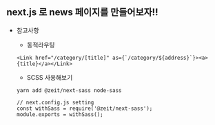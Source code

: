## next.js 로 news 페이지를 만들어보자!!

* 참고사항
    
    * 동적라우팅
    ````
    <Link href="/category/[title]" as={`/category/${address}`}><a>{title}</a></Link>
    ````
    
    * SCSS 사용해보기
    ````
    yarn add @zeit/next-sass node-sass
  
    // next.config.js setting
    const withSass = require('@zeit/next-sass');
    module.exports = withSass();
    ````
    
    